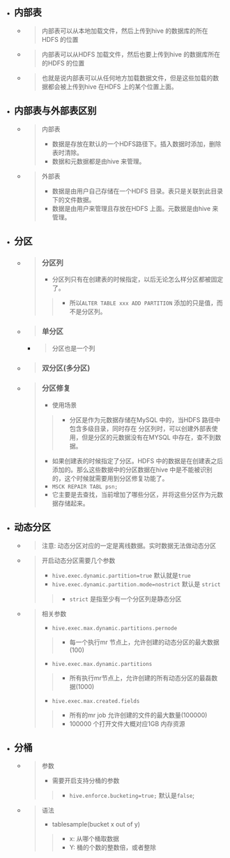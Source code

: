 


- ## 内部表
    - > 内部表可以从本地加载文件，然后上传到hive 的数据库的所在HDFS 的位置
    - > 内部表可以从HDFS 加载文件，然后也要上传到hive 的数据库所在的HDFS 的位置
    - > 也就是说内部表可以从任何地方加载数据文件，但是这些加载的数据都会被上传到hive 在HDFS 上的某个位置上面。

- ## 内部表与外部表区别
    - > 内部表
        > - 数据是存放在默认的一个HDFS路径下。插入数据时添加，删除表时清除。
        > - 数据和元数据都是由hive 来管理。
    - > 外部表
        > - 数据是由用户自己存储在一个HDFS 目录。表只是关联到此目录下的文件数据。
        > - 数据是由用户来管理且存放在HDFS 上面。元数据是由hive 来管理。

- ## 分区
    - > ### 分区列
        > - 分区列只有在创建表的时候指定，以后无论怎么样分区都被固定了。
        >> - 所以`ALTER TABLE xxx ADD PARTITION` 添加的只是值，而不是分区列。
    - > ### 单分区
        - > 分区也是一个列
    - > ### 双分区(多分区)
    - > ### 分区修复
        > - 使用场景
        >> - 分区是作为元数据存储在MySQL 中的，当HDFS 路径中包含多级目录，同时存在 分区列时，可以创建外部表使用，但是分区的元数据没有在MYSQL 中存在，查不到数据。
        > - 如果创建表的时候指定了分区。HDFS 中的数据是在创建表之后添加的。那么这些数据中的分区数据在hive 中是不能被识别的，这个时候就需要用到分区修复功能了。
        > - `MSCK REPAIR TABL psn;`
        > - 它主要是去查找，当前增加了哪些分区，并将这些分区作为元数据存储起来。

- ## 动态分区
    - > 注意: 动态分区对应的一定是离线数据。实时数据无法做动态分区
    - > 开启动态分区需要几个参数
        > - `hive.exec.dynamic.partition=true` 默认就是`true`
        > - `hive.exec.dynamic.partition.mode=nostrict` 默认是 `strict`
        >> - `strict` 是指至少有一个分区列是静态分区
    - > 相关参数
        > - `hive.exec.max.dynamic.partitions.pernode`
        >> - 每一个执行mr 节点上，允许创建的动态分区的最大数据(100)
        > - `hive.exec.max.dynamic.partitions`
        >> - 所有执行mr节点上，允许创建的所有动态分区的最磊数据(1000)
        > - `hive.exec.max.created.fields`
        >> - 所有的mr job 允许创建的文件的最大数量(100000)
        >> - 100000 个打开文件大概对应1GB 内存资源


- ## 分桶
    - > 参数    
        > - 需要开启支持分桶的参数
        >> - `hive.enforce.bucketing=true;` 默认是`false`;
    - > 语法
        > - tablesample(bucket x out of y)
        >> - x: 从哪个桶取数据
        >> - Y: 桶的个数的整数倍，或者整除










